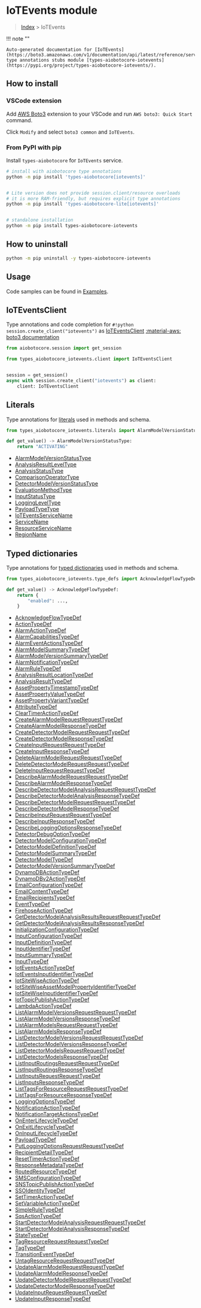 # IoTEvents module

> [Index](../README.md) > IoTEvents


!!! note ""

    Auto-generated documentation for [IoTEvents](https://boto3.amazonaws.com/v1/documentation/api/latest/reference/services/iotevents.html#IoTEvents)
    type annotations stubs module [types-aiobotocore-iotevents](https://pypi.org/project/types-aiobotocore-iotevents/).

## How to install

### VSCode extension

Add [AWS Boto3](https://marketplace.visualstudio.com/items?itemName=Boto3typed.boto3-ide)
extension to your VSCode and run `AWS boto3: Quick Start` command.

Click `Modify` and select `boto3 common` and `IoTEvents`.

### From PyPI with pip

Install `types-aiobotocore` for `IoTEvents` service.

```bash
# install with aiobotocore type annotations
python -m pip install 'types-aiobotocore[iotevents]'


# Lite version does not provide session.client/resource overloads
# it is more RAM-friendly, but requires explicit type annotations
python -m pip install 'types-aiobotocore-lite[iotevents]'


# standalone installation
python -m pip install types-aiobotocore-iotevents
```



## How to uninstall

```bash
python -m pip uninstall -y types-aiobotocore-iotevents
```

## Usage

Code samples can be found in [Examples](./usage.md).

## IoTEventsClient

Type annotations and code completion for  `#!python session.create_client("iotevents")` as [IoTEventsClient](./client.md)
[:material-aws: boto3 documentation](https://boto3.amazonaws.com/v1/documentation/api/latest/reference/services/iotevents.html#IoTEvents.Client)

```python title="Usage example"
from aiobotocore.session import get_session

from types_aiobotocore_iotevents.client import IoTEventsClient


session = get_session()
async with session.create_client("iotevents") as client:
    client: IoTEventsClient
```








## Literals

Type annotations for [literals](./literals.md) used in methods and schema.

```python title="Usage example"
from types_aiobotocore_iotevents.literals import AlarmModelVersionStatusType

def get_value() -> AlarmModelVersionStatusType:
    return "ACTIVATING"
```

- [AlarmModelVersionStatusType](./literals.md#alarmmodelversionstatustype)
- [AnalysisResultLevelType](./literals.md#analysisresultleveltype)
- [AnalysisStatusType](./literals.md#analysisstatustype)
- [ComparisonOperatorType](./literals.md#comparisonoperatortype)
- [DetectorModelVersionStatusType](./literals.md#detectormodelversionstatustype)
- [EvaluationMethodType](./literals.md#evaluationmethodtype)
- [InputStatusType](./literals.md#inputstatustype)
- [LoggingLevelType](./literals.md#loggingleveltype)
- [PayloadTypeType](./literals.md#payloadtypetype)
- [IoTEventsServiceName](./literals.md#ioteventsservicename)
- [ServiceName](./literals.md#servicename)
- [ResourceServiceName](./literals.md#resourceservicename)
- [RegionName](./literals.md#regionname)




## Typed dictionaries

Type annotations for [typed dictionaries](./type_defs.md) used in methods and schema.

```python title="Usage example"
from types_aiobotocore_iotevents.type_defs import AcknowledgeFlowTypeDef

def get_value() -> AcknowledgeFlowTypeDef:
    return {
        "enabled": ...,
    }
```

- [AcknowledgeFlowTypeDef](./type_defs.md#acknowledgeflowtypedef)
- [ActionTypeDef](./type_defs.md#actiontypedef)
- [AlarmActionTypeDef](./type_defs.md#alarmactiontypedef)
- [AlarmCapabilitiesTypeDef](./type_defs.md#alarmcapabilitiestypedef)
- [AlarmEventActionsTypeDef](./type_defs.md#alarmeventactionstypedef)
- [AlarmModelSummaryTypeDef](./type_defs.md#alarmmodelsummarytypedef)
- [AlarmModelVersionSummaryTypeDef](./type_defs.md#alarmmodelversionsummarytypedef)
- [AlarmNotificationTypeDef](./type_defs.md#alarmnotificationtypedef)
- [AlarmRuleTypeDef](./type_defs.md#alarmruletypedef)
- [AnalysisResultLocationTypeDef](./type_defs.md#analysisresultlocationtypedef)
- [AnalysisResultTypeDef](./type_defs.md#analysisresulttypedef)
- [AssetPropertyTimestampTypeDef](./type_defs.md#assetpropertytimestamptypedef)
- [AssetPropertyValueTypeDef](./type_defs.md#assetpropertyvaluetypedef)
- [AssetPropertyVariantTypeDef](./type_defs.md#assetpropertyvarianttypedef)
- [AttributeTypeDef](./type_defs.md#attributetypedef)
- [ClearTimerActionTypeDef](./type_defs.md#cleartimeractiontypedef)
- [CreateAlarmModelRequestRequestTypeDef](./type_defs.md#createalarmmodelrequestrequesttypedef)
- [CreateAlarmModelResponseTypeDef](./type_defs.md#createalarmmodelresponsetypedef)
- [CreateDetectorModelRequestRequestTypeDef](./type_defs.md#createdetectormodelrequestrequesttypedef)
- [CreateDetectorModelResponseTypeDef](./type_defs.md#createdetectormodelresponsetypedef)
- [CreateInputRequestRequestTypeDef](./type_defs.md#createinputrequestrequesttypedef)
- [CreateInputResponseTypeDef](./type_defs.md#createinputresponsetypedef)
- [DeleteAlarmModelRequestRequestTypeDef](./type_defs.md#deletealarmmodelrequestrequesttypedef)
- [DeleteDetectorModelRequestRequestTypeDef](./type_defs.md#deletedetectormodelrequestrequesttypedef)
- [DeleteInputRequestRequestTypeDef](./type_defs.md#deleteinputrequestrequesttypedef)
- [DescribeAlarmModelRequestRequestTypeDef](./type_defs.md#describealarmmodelrequestrequesttypedef)
- [DescribeAlarmModelResponseTypeDef](./type_defs.md#describealarmmodelresponsetypedef)
- [DescribeDetectorModelAnalysisRequestRequestTypeDef](./type_defs.md#describedetectormodelanalysisrequestrequesttypedef)
- [DescribeDetectorModelAnalysisResponseTypeDef](./type_defs.md#describedetectormodelanalysisresponsetypedef)
- [DescribeDetectorModelRequestRequestTypeDef](./type_defs.md#describedetectormodelrequestrequesttypedef)
- [DescribeDetectorModelResponseTypeDef](./type_defs.md#describedetectormodelresponsetypedef)
- [DescribeInputRequestRequestTypeDef](./type_defs.md#describeinputrequestrequesttypedef)
- [DescribeInputResponseTypeDef](./type_defs.md#describeinputresponsetypedef)
- [DescribeLoggingOptionsResponseTypeDef](./type_defs.md#describeloggingoptionsresponsetypedef)
- [DetectorDebugOptionTypeDef](./type_defs.md#detectordebugoptiontypedef)
- [DetectorModelConfigurationTypeDef](./type_defs.md#detectormodelconfigurationtypedef)
- [DetectorModelDefinitionTypeDef](./type_defs.md#detectormodeldefinitiontypedef)
- [DetectorModelSummaryTypeDef](./type_defs.md#detectormodelsummarytypedef)
- [DetectorModelTypeDef](./type_defs.md#detectormodeltypedef)
- [DetectorModelVersionSummaryTypeDef](./type_defs.md#detectormodelversionsummarytypedef)
- [DynamoDBActionTypeDef](./type_defs.md#dynamodbactiontypedef)
- [DynamoDBv2ActionTypeDef](./type_defs.md#dynamodbv2actiontypedef)
- [EmailConfigurationTypeDef](./type_defs.md#emailconfigurationtypedef)
- [EmailContentTypeDef](./type_defs.md#emailcontenttypedef)
- [EmailRecipientsTypeDef](./type_defs.md#emailrecipientstypedef)
- [EventTypeDef](./type_defs.md#eventtypedef)
- [FirehoseActionTypeDef](./type_defs.md#firehoseactiontypedef)
- [GetDetectorModelAnalysisResultsRequestRequestTypeDef](./type_defs.md#getdetectormodelanalysisresultsrequestrequesttypedef)
- [GetDetectorModelAnalysisResultsResponseTypeDef](./type_defs.md#getdetectormodelanalysisresultsresponsetypedef)
- [InitializationConfigurationTypeDef](./type_defs.md#initializationconfigurationtypedef)
- [InputConfigurationTypeDef](./type_defs.md#inputconfigurationtypedef)
- [InputDefinitionTypeDef](./type_defs.md#inputdefinitiontypedef)
- [InputIdentifierTypeDef](./type_defs.md#inputidentifiertypedef)
- [InputSummaryTypeDef](./type_defs.md#inputsummarytypedef)
- [InputTypeDef](./type_defs.md#inputtypedef)
- [IotEventsActionTypeDef](./type_defs.md#ioteventsactiontypedef)
- [IotEventsInputIdentifierTypeDef](./type_defs.md#ioteventsinputidentifiertypedef)
- [IotSiteWiseActionTypeDef](./type_defs.md#iotsitewiseactiontypedef)
- [IotSiteWiseAssetModelPropertyIdentifierTypeDef](./type_defs.md#iotsitewiseassetmodelpropertyidentifiertypedef)
- [IotSiteWiseInputIdentifierTypeDef](./type_defs.md#iotsitewiseinputidentifiertypedef)
- [IotTopicPublishActionTypeDef](./type_defs.md#iottopicpublishactiontypedef)
- [LambdaActionTypeDef](./type_defs.md#lambdaactiontypedef)
- [ListAlarmModelVersionsRequestRequestTypeDef](./type_defs.md#listalarmmodelversionsrequestrequesttypedef)
- [ListAlarmModelVersionsResponseTypeDef](./type_defs.md#listalarmmodelversionsresponsetypedef)
- [ListAlarmModelsRequestRequestTypeDef](./type_defs.md#listalarmmodelsrequestrequesttypedef)
- [ListAlarmModelsResponseTypeDef](./type_defs.md#listalarmmodelsresponsetypedef)
- [ListDetectorModelVersionsRequestRequestTypeDef](./type_defs.md#listdetectormodelversionsrequestrequesttypedef)
- [ListDetectorModelVersionsResponseTypeDef](./type_defs.md#listdetectormodelversionsresponsetypedef)
- [ListDetectorModelsRequestRequestTypeDef](./type_defs.md#listdetectormodelsrequestrequesttypedef)
- [ListDetectorModelsResponseTypeDef](./type_defs.md#listdetectormodelsresponsetypedef)
- [ListInputRoutingsRequestRequestTypeDef](./type_defs.md#listinputroutingsrequestrequesttypedef)
- [ListInputRoutingsResponseTypeDef](./type_defs.md#listinputroutingsresponsetypedef)
- [ListInputsRequestRequestTypeDef](./type_defs.md#listinputsrequestrequesttypedef)
- [ListInputsResponseTypeDef](./type_defs.md#listinputsresponsetypedef)
- [ListTagsForResourceRequestRequestTypeDef](./type_defs.md#listtagsforresourcerequestrequesttypedef)
- [ListTagsForResourceResponseTypeDef](./type_defs.md#listtagsforresourceresponsetypedef)
- [LoggingOptionsTypeDef](./type_defs.md#loggingoptionstypedef)
- [NotificationActionTypeDef](./type_defs.md#notificationactiontypedef)
- [NotificationTargetActionsTypeDef](./type_defs.md#notificationtargetactionstypedef)
- [OnEnterLifecycleTypeDef](./type_defs.md#onenterlifecycletypedef)
- [OnExitLifecycleTypeDef](./type_defs.md#onexitlifecycletypedef)
- [OnInputLifecycleTypeDef](./type_defs.md#oninputlifecycletypedef)
- [PayloadTypeDef](./type_defs.md#payloadtypedef)
- [PutLoggingOptionsRequestRequestTypeDef](./type_defs.md#putloggingoptionsrequestrequesttypedef)
- [RecipientDetailTypeDef](./type_defs.md#recipientdetailtypedef)
- [ResetTimerActionTypeDef](./type_defs.md#resettimeractiontypedef)
- [ResponseMetadataTypeDef](./type_defs.md#responsemetadatatypedef)
- [RoutedResourceTypeDef](./type_defs.md#routedresourcetypedef)
- [SMSConfigurationTypeDef](./type_defs.md#smsconfigurationtypedef)
- [SNSTopicPublishActionTypeDef](./type_defs.md#snstopicpublishactiontypedef)
- [SSOIdentityTypeDef](./type_defs.md#ssoidentitytypedef)
- [SetTimerActionTypeDef](./type_defs.md#settimeractiontypedef)
- [SetVariableActionTypeDef](./type_defs.md#setvariableactiontypedef)
- [SimpleRuleTypeDef](./type_defs.md#simpleruletypedef)
- [SqsActionTypeDef](./type_defs.md#sqsactiontypedef)
- [StartDetectorModelAnalysisRequestRequestTypeDef](./type_defs.md#startdetectormodelanalysisrequestrequesttypedef)
- [StartDetectorModelAnalysisResponseTypeDef](./type_defs.md#startdetectormodelanalysisresponsetypedef)
- [StateTypeDef](./type_defs.md#statetypedef)
- [TagResourceRequestRequestTypeDef](./type_defs.md#tagresourcerequestrequesttypedef)
- [TagTypeDef](./type_defs.md#tagtypedef)
- [TransitionEventTypeDef](./type_defs.md#transitioneventtypedef)
- [UntagResourceRequestRequestTypeDef](./type_defs.md#untagresourcerequestrequesttypedef)
- [UpdateAlarmModelRequestRequestTypeDef](./type_defs.md#updatealarmmodelrequestrequesttypedef)
- [UpdateAlarmModelResponseTypeDef](./type_defs.md#updatealarmmodelresponsetypedef)
- [UpdateDetectorModelRequestRequestTypeDef](./type_defs.md#updatedetectormodelrequestrequesttypedef)
- [UpdateDetectorModelResponseTypeDef](./type_defs.md#updatedetectormodelresponsetypedef)
- [UpdateInputRequestRequestTypeDef](./type_defs.md#updateinputrequestrequesttypedef)
- [UpdateInputResponseTypeDef](./type_defs.md#updateinputresponsetypedef)

